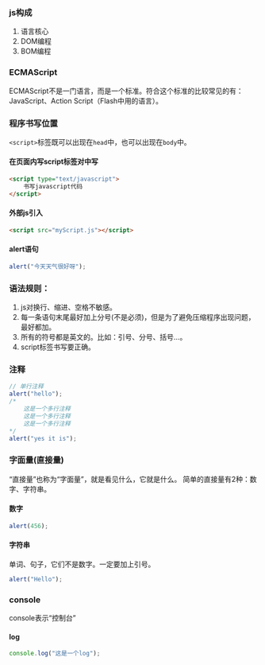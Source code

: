 ### js构成

1. 语言核心
2. DOM编程
3. BOM编程

### ECMAScript

ECMAScript不是一门语言，而是一个标准。符合这个标准的比较常见的有：JavaScript、Action Script（Flash中用的语言）。

### 程序书写位置

`<script>`标签既可以出现在`head`中，也可以出现在`body`中。

#### 在页面内写script标签对中写

```html
<script type="text/javascript">
    书写javascript代码
</script>
```

#### 外部js引入

```html
<script src="myScript.js"></script>
```

#### alert语句

```js
alert("今天天气很好呀");
```

### 语法规则：
1. js对换行、缩进、空格不敏感。
2. 每一条语句末尾最好加上分号(不是必须)，但是为了避免压缩程序出现问题，最好都加。
3. 所有的符号都是英文的。比如：引号、分号、括号...。
4. script标签书写要正确。

### 注释
```js
// 单行注释
alert("hello");
/*
    这是一个多行注释
    这是一个多行注释
    这是一个多行注释
*/
alert("yes it is");
```

### 字面量(直接量)
“直接量”也称为“字面量”，就是看见什么，它就是什么。简单的直接量有2种：数字、字符串。

#### 数字
```js
alert(456);
```

#### 字符串
单词、句子，它们不是数字。一定要加上引号。  

```js
alert("Hello");
```

### console
console表示“控制台”

#### log
```js
console.log("这是一个log");
```